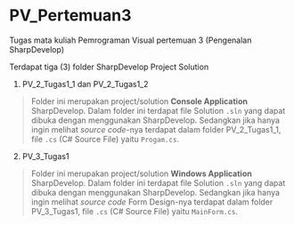 # PV_Pertemuan3
Tugas mata kuliah Pemrograman Visual pertemuan 3 (Pengenalan SharpDevelop)

Terdapat tiga (3) folder SharpDevelop Project Solution
1. PV_2_Tugas1_1 dan PV_2_Tugas1_2
> Folder ini merupakan project/solution __Console Application__ SharpDevelop. Dalam folder ini terdapat file Solution `.sln` yang dapat dibuka dengan menggunakan SharpDevelop. Sedangkan jika hanya ingin melihat _source code_-nya terdapat dalam folder PV_2_Tugas1_1, file `.cs` (C# Source File) yaitu `Progam.cs`.

2. PV_3_Tugas1
> Folder ini merupakan project/solution __Windows Application__ SharpDevelop. Dalam folder ini terdapat file Solution `.sln` yang dapat dibuka dengan menggunakan SharpDevelop. Sedangkan jika hanya ingin melihat _source code_ Form Design-nya terdapat dalam folder PV_3_Tugas1, file `.cs` (C# Source File) yaitu `MainForm.cs`.
